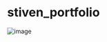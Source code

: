 # stiven_portfolio
![image](https://github.com/StivenColorado/stiven_portfolio/assets/90488682/ca8f5bdc-c97f-4b09-9851-43fdad535e6e)
